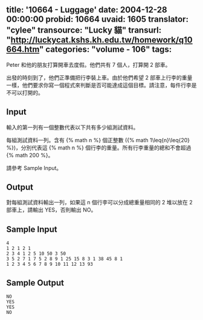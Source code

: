 title: '10664 - Luggage'
date: 2004-12-28 00:00:00
probid: 10664
uvaid: 1605
translator: "cylee"
transource: "Lucky 貓"
transurl: "http://luckycat.kshs.kh.edu.tw/homework/q10664.htm"
categories: "volume - 106"
tags:
---

Peter 和他的朋友打算開車去度假。他們共有 7 個人，打算開 2 部車。

出發的時刻到了，他們正準備把行李裝上車。由於他們希望 2 部車上行李的重量一樣，他們要求你寫一個程式來判斷是否可能達成這個目標。請注意，每件行李是不可以打開的。

## Input ##

輸入的第一列有一個整數代表以下共有多少組測試資料。

每組測試資料一列。含有 {% math n %} 個正整數 ({% math 1\leq{n}\leq{20} %})，分別代表這 {% math n %} 個行李的重量。所有行李重量的總和不會超過 {% math 200 %}。

請參考 Sample Input。

## Output ##

對每組測試資料輸出一列，如果這 n 個行李可以分成總重量相同的 2 堆以放在 2 部車上，請輸出 YES，否則輸出 NO。

## Sample Input ##

	4
	1 2 1 2 1
	2 3 4 1 2 5 10 50 3 50
	3 5 2 7 1 7 5 2 8 9 1 25 15 8 3 1 38 45 8 1
	1 2 3 4 5 6 7 8 9 10 11 12 13 93

## Sample Output ##

	NO
	YES
	YES
	NO